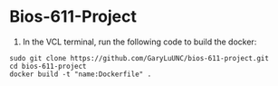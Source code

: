 # Bios-611-Project

1. In the VCL terminal, run the following code to build the docker:
```
sudo git clone https://github.com/GaryLuUNC/bios-611-project.git
cd bios-611-project
docker build -t "name:Dockerfile" .
```
